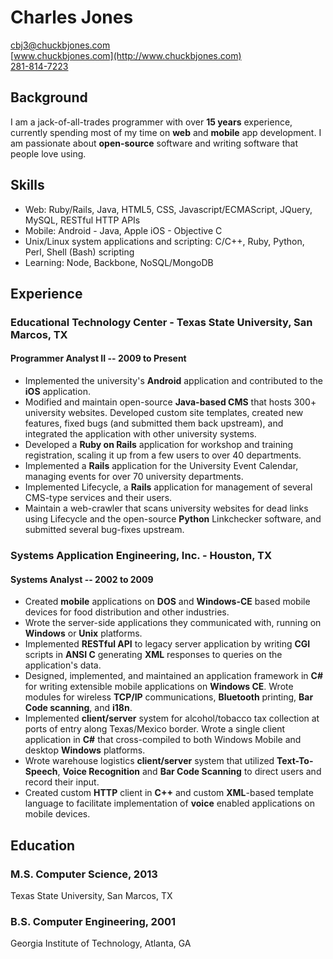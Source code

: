 # Charles Jones

[cbj3@chuckbjones.com](mailto:cbj3@chuckbjones.com)  
[www.chuckbjones.com](http://www.chuckbjones.com)  
[281-814-7223](tel:+1-281-814-7223)  


## Background

I am a jack-of-all-trades programmer with over **15 years** experience, currently spending most of my time on **web** and **mobile** app development. I am passionate about **open-source** software and writing software that people love using.


## Skills

* Web: Ruby/Rails, Java, HTML5, CSS, Javascript/ECMAScript, JQuery, MySQL, RESTful HTTP APIs
* Mobile: Android - Java, Apple iOS - Objective C
* Unix/Linux system applications and scripting: C/C++, Ruby, Python, Perl, Shell (Bash) scripting
* Learning: Node, Backbone, NoSQL/MongoDB


## Experience 

### Educational Technology Center - Texas State University, San Marcos, TX

#### Programmer Analyst II -- 2009 to Present

* Implemented the university's **Android** application and contributed to the **iOS** application.
* Modified and maintain open-source **Java-based CMS** that hosts 300+ university websites. Developed custom site templates, created new features, fixed bugs (and submitted them back upstream), and integrated the application with other university systems.
* Developed a **Ruby on Rails** application for workshop and training registration, scaling it up from a few users to over 40 departments.
* Implemented a **Rails** application for the University Event Calendar, managing events for over 70 university departments.
* Implemented Lifecycle, a **Rails** application for management of several CMS-type services and their users.
* Maintain a web-crawler that scans university websites for dead links using Lifecycle and the open-source **Python** Linkchecker software, and submitted several bug-fixes upstream.


### Systems Application Engineering, Inc. - Houston, TX 

#### Systems Analyst -- 2002 to 2009

* Created **mobile** applications on **DOS** and **Windows-CE** based mobile devices for food distribution and other industries.
* Wrote the server-side applications they communicated with, running on **Windows** or **Unix** platforms.
* Implemented **RESTful API** to legacy server application by writing **CGI** scripts in **ANSI C** generating **XML** responses to queries on the application's data.
* Designed, implemented, and maintained an application framework in **C#** for writing extensible mobile applications on **Windows CE**. Wrote modules for wireless **TCP/IP** communications, **Bluetooth** printing, **Bar Code scanning**, and **i18n**. 
* Implemented **client/server** system for alcohol/tobacco tax collection at ports of entry along Texas/Mexico border. Wrote a single client application in **C#** that cross-compiled to both Windows Mobile and desktop **Windows** platforms. 
* Wrote warehouse logistics **client/server** system that utilized **Text-To-Speech**, **Voice Recognition** and **Bar Code Scanning** to direct users and record their input.
* Created custom **HTTP** client in **C++** and custom **XML**-based template language to facilitate implementation of **voice** enabled applications on mobile devices. 


## Education 

### M.S. Computer Science, 2013
Texas State University, San Marcos, TX

### B.S. Computer Engineering, 2001 
Georgia Institute of Technology, Atlanta, GA 
